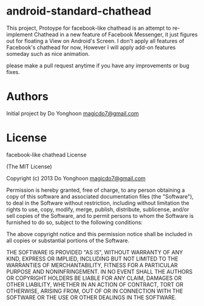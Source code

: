 android-standard-chathead
=========================
This project, Protoype for facebook-like chathead is an attempt to re-implement Chathead in a new feature of Facebook Messenger, it just figures out for floating a View on Android's Screen. I don't apply all features of Facebook's chathead for now, However I will apply add-on features someday such as nice animation.

please make a pull request anytime if you have any improvements or bug fixes.


Authors
=========================

Initial project by Do Yonghoon magicdo7@gmail.com



License
=========================

facebook-like chathead
License

(The MIT License)

Copyright (c) 2013 Do Yonghoon magicdo7@gmail.com

Permission is hereby granted, free of charge, to any person obtaining a copy of this software and associated documentation files (the "Software"), to deal in the Software without restriction, including without limitation the rights to use, copy, modify, merge, publish, distribute, sublicense, and/or sell copies of the Software, and to permit persons to whom the Software is furnished to do so, subject to the following conditions:

The above copyright notice and this permission notice shall be included in all copies or substantial portions of the Software.

THE SOFTWARE IS PROVIDED "AS IS", WITHOUT WARRANTY OF ANY KIND, EXPRESS OR IMPLIED, INCLUDING BUT NOT LIMITED TO THE WARRANTIES OF MERCHANTABILITY, FITNESS FOR A PARTICULAR PURPOSE AND NONINFRINGEMENT. IN NO EVENT SHALL THE AUTHORS OR COPYRIGHT HOLDERS BE LIABLE FOR ANY CLAIM, DAMAGES OR OTHER LIABILITY, WHETHER IN AN ACTION OF CONTRACT, TORT OR OTHERWISE, ARISING FROM, OUT OF OR IN CONNECTION WITH THE SOFTWARE OR THE USE OR OTHER DEALINGS IN THE SOFTWARE.
